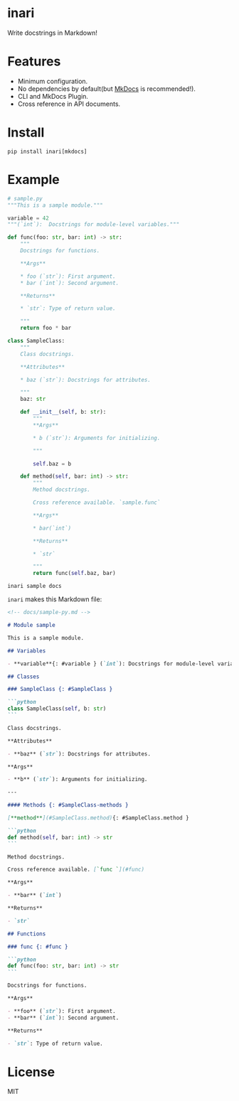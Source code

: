 # inari

Write docstrings in Markdown!

# Features

- Minimum configuration.
- No dependencies by default(but [MkDocs](https://www.mkdocs.org/) is recommended!).
- CLI and MkDocs Plugin.
- Cross reference in API documents.

# Install

```shell
pip install inari[mkdocs]
```

# Example

```python
# sample.py
"""This is a sample module."""

variable = 42
"""(`int`):  Docstrings for module-level variables."""

def func(foo: str, bar: int) -> str:
    """
    Docstrings for functions.

    **Args**

    * foo (`str`): First argument.
    * bar (`int`): Second argument.

    **Returns**

    * `str`: Type of return value.

    """
    return foo * bar

class SampleClass:
    """
    Class docstrings.

    **Attributes**

    * baz (`str`): Docstrings for attributes.

    """
    baz: str

    def __init__(self, b: str):
        """
        **Args**

        * b (`str`): Arguments for initializing.

        """

        self.baz = b

    def method(self, bar: int) -> str:
        """
        Method docstrings.

        Cross reference available. `sample.func`

        **Args**

        * bar(`int`)

        **Returns**

        * `str`

        """
        return func(self.baz, bar)

```

```shell
inari sample docs
```

`inari` makes this Markdown file:

````markdown
<!-- docs/sample-py.md -->

# Module sample

This is a sample module.

## Variables

- **variable**{: #variable } (`int`): Docstrings for module-level variables.

## Classes

### SampleClass {: #SampleClass }

```python
class SampleClass(self, b: str)
```

Class docstrings.

**Attributes**

- **baz** (`str`): Docstrings for attributes.

**Args**

- **b** (`str`): Arguments for initializing.

---

#### Methods {: #SampleClass-methods }

[**method**](#SampleClass.method){: #SampleClass.method }

```python
def method(self, bar: int) -> str
```

Method docstrings.

Cross reference available. [`func `](#func)

**Args**

- **bar** (`int`)

**Returns**

- `str`

## Functions

### func {: #func }

```python
def func(foo: str, bar: int) -> str
```

Docstrings for functions.

**Args**

- **foo** (`str`): First argument.
- **bar** (`int`): Second argument.

**Returns**

- `str`: Type of return value.
````

# License

MIT
